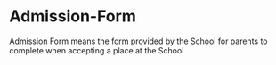 # Admission-Form
Admission Form means the form provided by the School for parents to complete when accepting a place at the School

